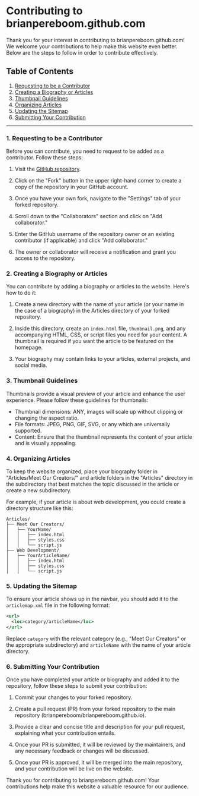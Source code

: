 # Contributing to brianpereboom.github.com

Thank you for your interest in contributing to brianpereboom.github.com! We welcome your contributions to help make this website even better. Below are the steps to follow in order to contribute effectively.

## Table of Contents
1. [Requesting to be a Contributor](#1-requesting-to-be-a-contributor)
2. [Creating a Biography or Articles](#2-creating-a-biography-or-articles)
3. [Thumbnail Guidelines](#3-thumbnail-guidelines)
4. [Organizing Articles](#4-organizing-articles)
5. [Updating the Sitemap](#5-updating-the-sitemap)
6. [Submitting Your Contribution](#6-submitting-your-contribution)

---

### 1. Requesting to be a Contributor

Before you can contribute, you need to request to be added as a contributor. Follow these steps:

1. Visit the [GitHub repository](https://github.com/brianpereboom/brianpereboom.github.io).

2. Click on the "Fork" button in the upper right-hand corner to create a copy of the repository in your GitHub account.

3. Once you have your own fork, navigate to the "Settings" tab of your forked repository.

4. Scroll down to the "Collaborators" section and click on "Add collaborator."

5. Enter the GitHub username of the repository owner or an existing contributor (if applicable) and click "Add collaborator."

6. The owner or collaborator will receive a notification and grant you access to the repository.

### 2. Creating a Biography or Articles

You can contribute by adding a biography or articles to the website. Here's how to do it:

1. Create a new directory with the name of your article (or your name in the case of a biography) in the Articles directory of your forked repository.

2. Inside this directory, create an `index.html` file, `thumbnail.png`, and any accompanying HTML, CSS, or script files you need for your content. A thumbnail is required if you want the article to be featured on the homepage.

3. Your biography may contain links to your articles, external projects, and social media.

### 3. Thumbnail Guidelines

Thumbnails provide a visual preview of your article and enhance the user experience. Please follow these guidelines for thumbnails:

- Thumbnail dimensions: ANY, images will scale up without clipping or changing the aspect ratio.
- File formats: JPEG, PNG, GIF, SVG, or any which are universally supported.
- Content: Ensure that the thumbnail represents the content of your article and is visually appealing.

### 4. Organizing Articles

To keep the website organized, place your biography folder in "Articles/Meet Our Creators/" and article folders in the "Articles" directory in the subdirectory that best matches the topic discussed in the article or create a new subdirectory.

For example, if your article is about web development, you could create a directory structure like this:

```
Articles/
├── Meet Our Creators/
│   ├── YourName/
│   │   ├── index.html
│   │   ├── styles.css
│   │   └── script.js
├── Web Development/
│   ├── YourArticleName/
│   │   ├── index.html
│   │   ├── styles.css
│   │   └── script.js
```

### 5. Updating the Sitemap

To ensure your article shows up in the navbar, you should add it to the `articlemap.xml` file in the following format:

```xml
<url>
  <loc>category/articleName</loc>
</url>
```

Replace `category` with the relevant category (e.g., "Meet Our Creators" or the appropriate subdirectory) and `articleName` with the name of your article directory.

### 6. Submitting Your Contribution

Once you have completed your article or biography and added it to the repository, follow these steps to submit your contribution:

1. Commit your changes to your forked repository.

2. Create a pull request (PR) from your forked repository to the main repository (brianpereboom/brianpereboom.github.io).

3. Provide a clear and concise title and description for your pull request, explaining what your contribution entails.

4. Once your PR is submitted, it will be reviewed by the maintainers, and any necessary feedback or changes will be discussed.

5. Once your PR is approved, it will be merged into the main repository, and your contribution will be live on the website.

Thank you for contributing to brianpereboom.github.com! Your contributions help make this website a valuable resource for our audience.
